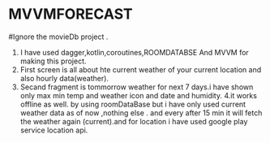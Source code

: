 # MVVMFORECAST

#Ignore the movieDb project .
1. I have used dagger,kotlin,coroutines,ROOMDATABSE And MVVM for making this project.
2. First screen is all about hte current weather of your current location and also hourly data(weather).
3. Secand fragment is tommorrow weather for next 7 days.i have shown only max min temp and weather icon and date and humidity.
4.it works offline as well. by using roomDataBase but i have only used current weather data as of now ,nothing else .
and every after 15 min it will fetch the weather again (current).and for location i have used google play service location api. 

